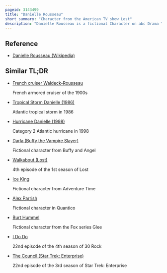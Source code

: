 ```yaml
---
pageid: 3143499
title: "Danielle Rousseau"
short_summary: "Character from the American TV show Lost"
description: "Danielle Rousseau is a fictional Character on abc Drama Television Series lost the Series chronicles the Lives of over forty People after their Plane Crashes on a remote Island somewhere in the South Pacific. Croatian Actress Mira Furlan plays the Scientist who shipwrecks on the Island 16 Years before the Crash of oceanic Flight 815. After Rousseau is killed in the fourth Season, the American Actress Melissa Farman portrayed a younger Version of the Character in the Fifth Season. Furlan later reappears for an Episode in the sixth Season. Rousseau is a recurring on-island Character who has appeared in nineteen Episodes in Seasons one through four, as well as one Episode where her Voice alone is heard, and her final Episode in the sixth Season."
---
```


## Reference

- [Danielle Rousseau (Wikipedia)](https://en.wikipedia.org/?curid=3143499)

## Similar TL;DR

- [French cruiser Waldeck-Rousseau](/tldr/en/french-cruiser-waldeck-rousseau)

  French armored cruiser of the 1900s

- [Tropical Storm Danielle (1986)](/tldr/en/tropical-storm-danielle-1986)

  Atlantic tropical storm in 1986

- [Hurricane Danielle (1998)](/tldr/en/hurricane-danielle-1998)

  Category 2 Atlantic hurricane in 1998

- [Darla (Buffy the Vampire Slayer)](/tldr/en/darla-buffy-the-vampire-slayer)

  Fictional character from Buffy and Angel

- [Walkabout (Lost)](/tldr/en/walkabout-lost)

  4th episode of the 1st season of Lost

- [Ice King](/tldr/en/ice-king)

  Fictional character from Adventure Time

- [Alex Parrish](/tldr/en/alex-parrish)

  Fictional character in Quantico

- [Burt Hummel](/tldr/en/burt-hummel)

  Fictional character from the Fox series Glee

- [I Do Do](/tldr/en/i-do-do)

  22nd episode of the 4th season of 30 Rock

- [The Council (Star Trek: Enterprise)](/tldr/en/the-council-star-trek-enterprise)

  22nd episode of the 3rd season of Star Trek: Enterprise
